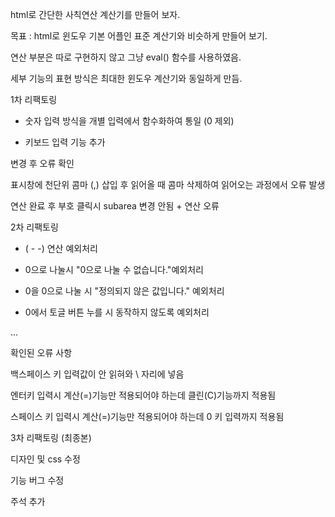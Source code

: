html로 간단한 사칙연산 계산기를 만들어 보자.

 

목표 : html로 윈도우 기본 어플인 표준 계산기와 비슷하게 만들어 보기.

 

연산 부분은 따로 구현하지 않고 그냥 eval() 함수를 사용하였음.

 

세부 기능의 표현 방식은 최대한 윈도우 계산기와 동일하게 만듬.

 

 

1차 리팩토링 

- 숫자 입력 방식을 개별 입력에서  함수화하여 통일 (0 제외)

- 키보드 입력 기능 추가

 

변경 후 오류 확인

표시창에 천단위 콤마 (,) 삽입 후 읽어올 때 콤마 삭제하여 읽어오는 과정에서 오류 발생 

연산 완료 후 부호 클릭시 subarea 변경 안됨 + 연산 오류 

 

 

2차 리팩토링

- ( - -) 연산 예외처리

- 0으로 나눌시 "0으로 나눌 수 없습니다."예외처리

- 0을 0으로 나눌 시 "정의되지 않은 값입니다." 예외처리

- 0에서 토글 버튼 누를 시 동작하지 않도록 예외처리

...

 

확인된 오류 사항

백스페이스 키 입력값이 안 읽혀와 \ 자리에 넣음

엔터키 입력시 계산(=)기능만 적용되어야 하는데 클린(C)기능까지 적용됨

스페이스 키 입력시 계산(=)기능만 적용되어야 하는데 0 키 입력까지 적용됨

 

3차 리팩토링 (최종본)

 

디자인 및 css 수정

기능 버그 수정

주석 추가
